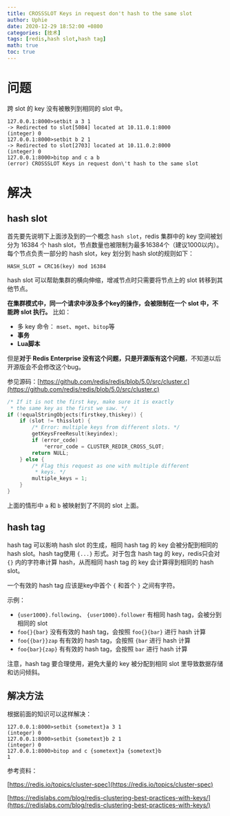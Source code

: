 ```yaml
---
title: CROSSSLOT Keys in request don't hash to the same slot
author: Uphie
date: 2020-12-29 18:52:00 +0800
categories: [技术]
tags: [redis,hash slot,hash tag]
math: true
toc: true
---
```


# 问题

跨 slot 的 key 没有被散列到相同的 slot 中。

```shell
127.0.0.1:8000>setbit a 3 1
-> Redirected to slot[5084] located at 10.11.0.1:8000
(integer) 0
127.0.0.1:8000>setbit b 2 1
-> Redirected to slot[2703] located at 10.11.0.2:8000
(integer) 0
127.0.0.1:8000>bitop and c a b
(error) CROSSSLOT Keys in request don\'t hash to the same slot
```

# 解决

## hash slot
首先要先说明下上面涉及到的一个概念 `hash slot`，redis 集群中的 key 空间被划分为 16384 个 hash slot，节点数量也被限制为最多16384个（建议1000以内）。每个节点负责一部分的 hash slot，key 划分到 hash slot的规则如下：

```
HASH_SLOT = CRC16(key) mod 16384
```

hash slot 可以帮助集群的横向伸缩，增减节点时只需要将节点上的 slot 转移到其他节点。

**在集群模式中，同一个请求中涉及多个key的操作，会被限制在一个 slot 中，不能跨 slot 执行。**
比如：
- 多 key 命令： `mset`、`mget`、`bitop`等
- **事务**
- **Lua脚本**

但是**对于 Redis Enterprise 没有这个问题，只是开源版有这个问题**，不知道以后开源版会不会修改这个bug。

参见源码：[https://github.com/redis/redis/blob/5.0/src/cluster.c](https://github.com/redis/redis/blob/5.0/src/cluster.c)
```C
/* If it is not the first key, make sure it is exactly
 * the same key as the first we saw. */
if (!equalStringObjects(firstkey,thiskey)) {
    if (slot != thisslot) {
        /* Error: multiple keys from different slots. */
        getKeysFreeResult(keyindex);
        if (error_code)
            *error_code = CLUSTER_REDIR_CROSS_SLOT;
        return NULL;
    } else {
        /* Flag this request as one with multiple different
         * keys. */
        multiple_keys = 1;
    }
}
```

上面的情形中 `a` 和 `b` 被映射到了不同的 slot 上面。

## hash tag
hash tag 可以影响 hash slot 的生成，相同 hash tag 的 key 会被分配到相同的 hash slot。hash tag使用 `{...}` 形式。对于包含 hash tag 的 key，redis只会对 `{}` 内的字符串计算 hash，从而相同 hash tag 的 key 会计算得到相同的 hash slot。

一个有效的 hash tag 应该是key中首个 `{` 和首个 `}` 之间有字符。

示例：
- `{user1000}.following`、 `{user1000}.follower` 有相同 hash tag，会被分到相同的 slot
- `foo{}{bar}` 没有有效的 hash tag，会按照 `foo{}{bar}` 进行 hash 计算
- `foo{{bar}}zap` 有有效的 hash tag，会按照 `{bar` 进行 hash 计算
- `foo{bar}{zap}` 有有效的 hash tag，会按照 `bar` 进行 hash 计算


注意，hash tag 要合理使用，避免大量的 key 被分配到相同 slot 里导致数据存储和访问倾斜。

## 解决方法
根据前面的知识可以这样解决：
```shell
127.0.0.1:8000>setbit {sometext}a 3 1
(integer) 0
127.0.0.1:8000>setbit {sometext}b 2 1
(integer) 0
127.0.0.1:8000>bitop and c {sometext}a {sometext}b
1
```

参考资料：

[https://redis.io/topics/cluster-spec](https://redis.io/topics/cluster-spec)

[https://redislabs.com/blog/redis-clustering-best-practices-with-keys/](https://redislabs.com/blog/redis-clustering-best-practices-with-keys/)
